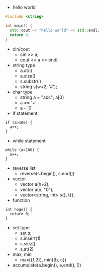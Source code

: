 * hello world
```cpp
#include <string>

int main() {
  std::cout << "hello world" << std::endl;
  return 0;
}
```
* cin/cout
  * cin >> a;
  * cout << a << endl;
* string type
  * a.at(i)
  * a.size()
  * s.substr(i)
  * string s(w+2, '#');
* char type
  * string a = "abc"; a[0]
  * a == '+'
  * a - '0'
* if statement
```
if (a>100) {
  a++;
}
```
* while statement
```
while (a>100) {
  a++;
}
```
* reverse list
  * reverse(s.begin(), s.end())
* vector
  * vector<string> a(h+2);
  * vector<string> a(n, "0");
  * vector<string, int> s{}, t{};
* function
```
int hoge() {
  return 0;
}
```
* set type
  * set<int> s;
  * s.insert(1)
  * s.siez()
  * s.at(2)
* max, min
  * max({1,2}), min({b, c})
* accumulate(a.begin(), a.end(), 0)
